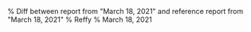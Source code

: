 % Diff between report from "March 18, 2021" and reference report from "March 18, 2021"
% Reffy
% March 18, 2021

